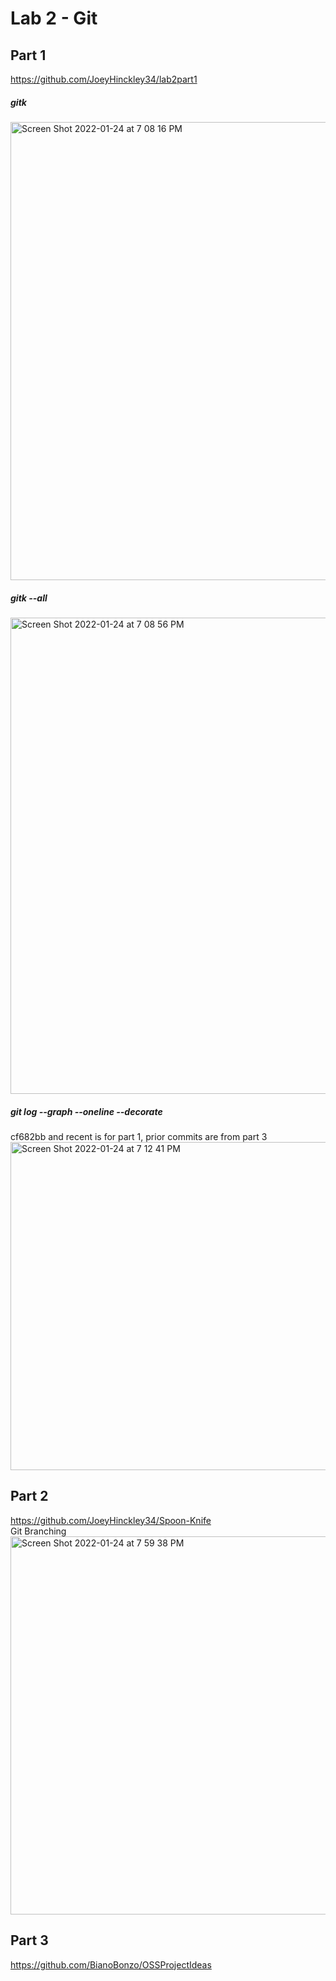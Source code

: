 # Lab 2 - Git <br />
## Part 1 <br />
https://github.com/JoeyHinckley34/lab2part1
##### gitk <br />
<img width="733" alt="Screen Shot 2022-01-24 at 7 08 16 PM" src="https://user-images.githubusercontent.com/50917542/150886090-75ebda68-1889-47fb-9e4b-aa92eba4955a.png"> <br />
##### gitk --all <br />
<img width="762" alt="Screen Shot 2022-01-24 at 7 08 56 PM" src="https://user-images.githubusercontent.com/50917542/150886159-7a89e2fd-46e2-4371-9bde-9b2898d848a8.png"> <br />
##### git log --graph --oneline --decorate <br />
cf682bb and recent is for part 1, prior commits are from part 3 <br />
<img width="525" alt="Screen Shot 2022-01-24 at 7 12 41 PM" src="https://user-images.githubusercontent.com/50917542/150886457-d1fef0cd-c957-43cb-9b05-d02840be1b97.png">
## Part 2 <br />
https://github.com/JoeyHinckley34/Spoon-Knife <br />
Git Branching <br />
<img width="605" alt="Screen Shot 2022-01-24 at 7 59 38 PM" src="https://user-images.githubusercontent.com/50917542/150890767-5754c510-1ef1-4a1c-aceb-4b4e6980d07c.png"> <br />
## Part 3 <br />
https://github.com/BianoBonzo/OSSProjectIdeas
